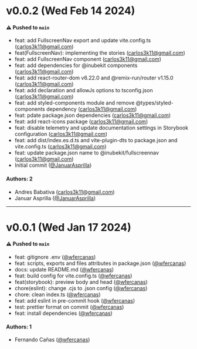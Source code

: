 # v0.0.2 (Wed Feb 14 2024)

#### ⚠️ Pushed to `main`

- feat: add FullscreenNav export and update vite.config.ts (carlos3k11@gmail.com)
- feat(FullscreenNav): implementing the stories (carlos3k11@gmail.com)
- feat: add FullscreenNav component (carlos3k11@gmail.com)
- feat: add dependencies for @inubekit components (carlos3k11@gmail.com)
- feat: add react-router-dom v6.22.0 and @remix-run/router v1.15.0 (carlos3k11@gmail.com)
- feat: add declaration and allowJs options to tsconfig.json (carlos3k11@gmail.com)
- feat: add styled-components module and remove @types/styled-components dependency (carlos3k11@gmail.com)
- feat: pdate package.json dependencies (carlos3k11@gmail.com)
- feat: add react-icons package (carlos3k11@gmail.com)
- feat: disable telemetry and update documentation settings in Storybook configuration (carlos3k11@gmail.com)
- feat: add dist/index.es.d.ts and vite-plugin-dts to package.json and vite.config.ts (carlos3k11@gmail.com)
- feat: update package.json name to @inubekit/fullscreennav (carlos3k11@gmail.com)
- Initial commit ([@JanuarAsprilla](https://github.com/JanuarAsprilla))

#### Authors: 2

- Andres Babativa (carlos3k11@gmail.com)
- Januar Asprilla  ([@JanuarAsprilla](https://github.com/JanuarAsprilla))

---

# v0.0.1 (Wed Jan 17 2024)

#### ⚠️ Pushed to `main`

- feat: gitignore .env ([@wfercanas](https://github.com/wfercanas))
- feat: scripts, exports and files attributes in package.json ([@wfercanas](https://github.com/wfercanas))
- docs: update README.md ([@wfercanas](https://github.com/wfercanas))
- feat: build config for vite.config.ts ([@wfercanas](https://github.com/wfercanas))
- feat(storybook): preview body and head ([@wfercanas](https://github.com/wfercanas))
- chore(eslint): change .cjs to .json config ([@wfercanas](https://github.com/wfercanas))
- chore: clean index.ts ([@wfercanas](https://github.com/wfercanas))
- feat: add eslint in pre-commit hook ([@wfercanas](https://github.com/wfercanas))
- test: prettier format on commit ([@wfercanas](https://github.com/wfercanas))
- feat: install dependencies ([@wfercanas](https://github.com/wfercanas))

#### Authors: 1

- Fernando Cañas ([@wfercanas](https://github.com/wfercanas))
